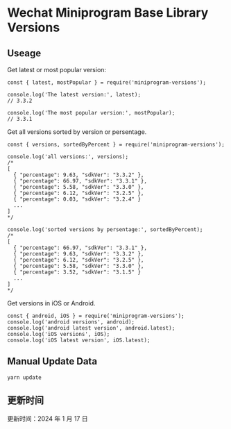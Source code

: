 
# Wechat Miniprogram Base Library Versions

## Useage

Get latest or most popular version:

```;
const { latest, mostPopular } = require('miniprogram-versions');

console.log('The latest version:', latest);
// 3.3.2

console.log('The most popular version:', mostPopular);
// 3.3.1

```

Get all versions sorted by version or persentage.

```
const { versions, sortedByPercent } = require('miniprogram-versions');

console.log('all versions:', versions);
/*
[
  { "percentage": 9.63, "sdkVer": "3.3.2" },
  { "percentage": 66.97, "sdkVer": "3.3.1" },
  { "percentage": 5.58, "sdkVer": "3.3.0" },
  { "percentage": 6.12, "sdkVer": "3.2.5" },
  { "percentage": 0.03, "sdkVer": "3.2.4" }
  ...
]
*/

console.log('sorted versions by persentage:', sortedByPercent);
/*
[
  { "percentage": 66.97, "sdkVer": "3.3.1" },
  { "percentage": 9.63, "sdkVer": "3.3.2" },
  { "percentage": 6.12, "sdkVer": "3.2.5" },
  { "percentage": 5.58, "sdkVer": "3.3.0" },
  { "percentage": 3.52, "sdkVer": "3.1.5" }
  ...
]
*/
```

Get versions in iOS or Android.

```
const { android, iOS } = require('miniprogram-versions');
console.log('android versions', android);
console.log('android latest version', android.latest);
console.log('iOS versions', iOS);
console.log('iOS latest version', iOS.latest);
```

## Manual Update Data

```
yarn update
```

## 更新时间

更新时间：2024 年 1 月 17 日

